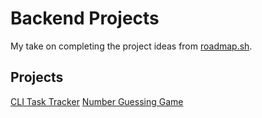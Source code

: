 # Backend Projects

My take on completing the project ideas from [roadmap.sh](https://roadmap.sh/backend/projects).

## Projects

[CLI Task Tracker](https://github.com/SimonMably/backend_projects/tree/main/cli_task_tracker)
[Number Guessing Game](https://github.com/SimonMably/backend_projects/tree/main/number_guessing_game)
